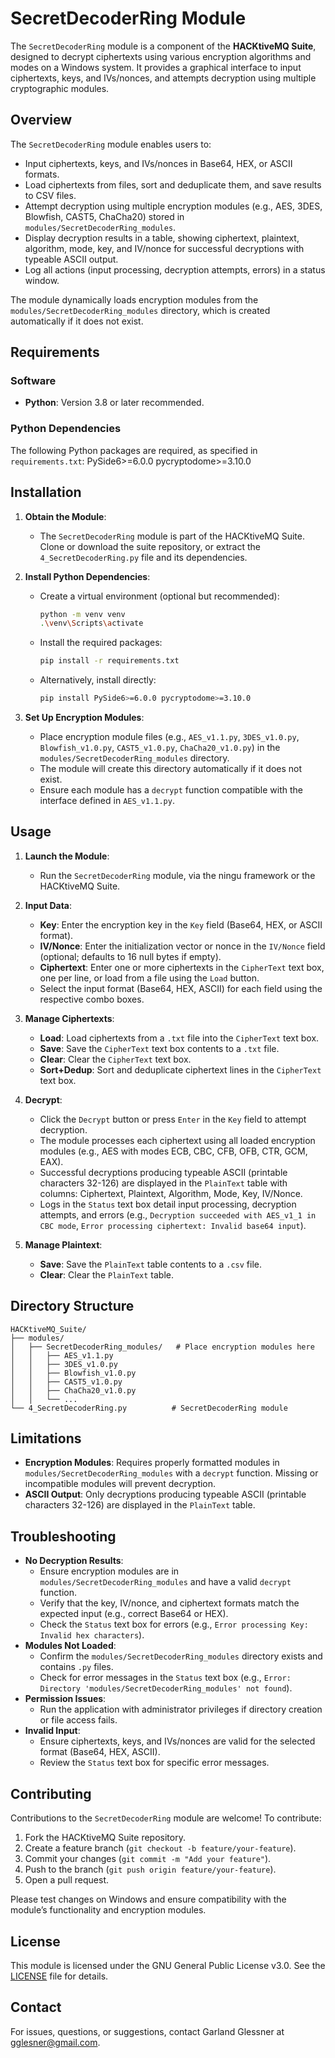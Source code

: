 # SecretDecoderRing Module

The `SecretDecoderRing` module is a component of the **HACKtiveMQ Suite**, designed to decrypt ciphertexts using various encryption algorithms and modes on a Windows system. It provides a graphical interface to input ciphertexts, keys, and IVs/nonces, and attempts decryption using multiple cryptographic modules.

## Overview

The `SecretDecoderRing` module enables users to:
- Input ciphertexts, keys, and IVs/nonces in Base64, HEX, or ASCII formats.
- Load ciphertexts from files, sort and deduplicate them, and save results to CSV files.
- Attempt decryption using multiple encryption modules (e.g., AES, 3DES, Blowfish, CAST5, ChaCha20) stored in `modules/SecretDecoderRing_modules`.
- Display decryption results in a table, showing ciphertext, plaintext, algorithm, mode, key, and IV/nonce for successful decryptions with typeable ASCII output.
- Log all actions (input processing, decryption attempts, errors) in a status window.

The module dynamically loads encryption modules from the `modules/SecretDecoderRing_modules` directory, which is created automatically if it does not exist.

## Requirements

### Software
- **Python**: Version 3.8 or later recommended.

### Python Dependencies
The following Python packages are required, as specified in `requirements.txt`:
PySide6>=6.0.0
pycryptodome>=3.10.0

## Installation

1. **Obtain the Module**:
   - The `SecretDecoderRing` module is part of the HACKtiveMQ Suite. Clone or download the suite repository, or extract the `4_SecretDecoderRing.py` file and its dependencies.

2. **Install Python Dependencies**:
   - Create a virtual environment (optional but recommended):
     ```bash
     python -m venv venv
     .\venv\Scripts\activate
     ```
   - Install the required packages:
     ```bash
     pip install -r requirements.txt
     ```
   - Alternatively, install directly:
     ```bash
     pip install PySide6>=6.0.0 pycryptodome>=3.10.0
     ```

3. **Set Up Encryption Modules**:
   - Place encryption module files (e.g., `AES_v1.1.py`, `3DES_v1.0.py`, `Blowfish_v1.0.py`, `CAST5_v1.0.py`, `ChaCha20_v1.0.py`) in the `modules/SecretDecoderRing_modules` directory.
   - The module will create this directory automatically if it does not exist.
   - Ensure each module has a `decrypt` function compatible with the interface defined in `AES_v1.1.py`.

## Usage

1. **Launch the Module**:
   - Run the `SecretDecoderRing` module, via the ningu framework or the HACKtiveMQ Suite.

2. **Input Data**:
   - **Key**: Enter the encryption key in the `Key` field (Base64, HEX, or ASCII format).
   - **IV/Nonce**: Enter the initialization vector or nonce in the `IV/Nonce` field (optional; defaults to 16 null bytes if empty).
   - **Ciphertext**: Enter one or more ciphertexts in the `CipherText` text box, one per line, or load from a file using the `Load` button.
   - Select the input format (Base64, HEX, ASCII) for each field using the respective combo boxes.

3. **Manage Ciphertexts**:
   - **Load**: Load ciphertexts from a `.txt` file into the `CipherText` text box.
   - **Save**: Save the `CipherText` text box contents to a `.txt` file.
   - **Clear**: Clear the `CipherText` text box.
   - **Sort+Dedup**: Sort and deduplicate ciphertext lines in the `CipherText` text box.

4. **Decrypt**:
   - Click the `Decrypt` button or press `Enter` in the `Key` field to attempt decryption.
   - The module processes each ciphertext using all loaded encryption modules (e.g., AES with modes ECB, CBC, CFB, OFB, CTR, GCM, EAX).
   - Successful decryptions producing typeable ASCII (printable characters 32-126) are displayed in the `PlainText` table with columns: Ciphertext, Plaintext, Algorithm, Mode, Key, IV/Nonce.
   - Logs in the `Status` text box detail input processing, decryption attempts, and errors (e.g., `Decryption succeeded with AES_v1_1 in CBC mode`, `Error processing ciphertext: Invalid base64 input`).

5. **Manage Plaintext**:
   - **Save**: Save the `PlainText` table contents to a `.csv` file.
   - **Clear**: Clear the `PlainText` table.

## Directory Structure
```
HACKtiveMQ_Suite/
├── modules/
│   ├── SecretDecoderRing_modules/   # Place encryption modules here
│   │   ├── AES_v1.1.py
│   │   ├── 3DES_v1.0.py
│   │   ├── Blowfish_v1.0.py
│   │   ├── CAST5_v1.0.py
│   │   ├── ChaCha20_v1.0.py
│   │   └── ...
└── 4_SecretDecoderRing.py          # SecretDecoderRing module
```

## Limitations
- **Encryption Modules**: Requires properly formatted modules in `modules/SecretDecoderRing_modules` with a `decrypt` function. Missing or incompatible modules will prevent decryption.
- **ASCII Output**: Only decryptions producing typeable ASCII (printable characters 32-126) are displayed in the `PlainText` table.

## Troubleshooting
- **No Decryption Results**:
  - Ensure encryption modules are in `modules/SecretDecoderRing_modules` and have a valid `decrypt` function.
  - Verify that the key, IV/nonce, and ciphertext formats match the expected input (e.g., correct Base64 or HEX).
  - Check the `Status` text box for errors (e.g., `Error processing Key: Invalid hex characters`).
- **Modules Not Loaded**:
  - Confirm the `modules/SecretDecoderRing_modules` directory exists and contains `.py` files.
  - Check for error messages in the `Status` text box (e.g., `Error: Directory 'modules/SecretDecoderRing_modules' not found`).
- **Permission Issues**:
  - Run the application with administrator privileges if directory creation or file access fails.
- **Invalid Input**:
  - Ensure ciphertexts, keys, and IVs/nonces are valid for the selected format (Base64, HEX, ASCII).
  - Review the `Status` text box for specific error messages.

## Contributing
Contributions to the `SecretDecoderRing` module are welcome! To contribute:
1. Fork the HACKtiveMQ Suite repository.
2. Create a feature branch (`git checkout -b feature/your-feature`).
3. Commit your changes (`git commit -m "Add your feature"`).
4. Push to the branch (`git push origin feature/your-feature`).
5. Open a pull request.

Please test changes on Windows and ensure compatibility with the module’s functionality and encryption modules.

## License
This module is licensed under the GNU General Public License v3.0. See the [LICENSE](https://www.gnu.org/licenses/) file for details.

## Contact
For issues, questions, or suggestions, contact Garland Glessner at gglesner@gmail.com.
